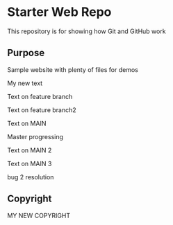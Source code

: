 # Starter Web Repo

This repository is for showing how Git and GitHub work

## Purpose

Sample website with plenty of files for demos

My new text

Text on feature branch

Text on feature branch2

Text on MAIN 

Master progressing

Text on MAIN 2

Text on MAIN 3

bug 2 resolution
## Copyright


MY NEW COPYRIGHT